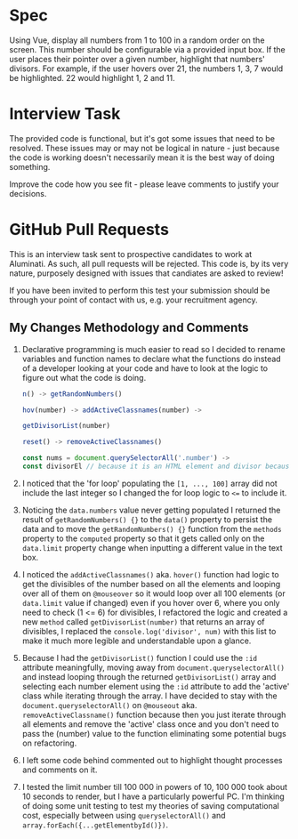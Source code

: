 # Spec

Using Vue, display all numbers from 1 to 100 in a random order on the screen. This number should be configurable via a provided input box.
If the user places their pointer over a given number, highlight that numbers' divisors.
For example, if the user hovers over 21, the numbers 1, 3, 7 would be highlighted. 22 would highlight 1, 2 and 11.

# Interview Task

The provided code is functional, but it's got some issues that need to be resolved. These issues may or may not be logical in nature - just because the code is working doesn't necessarily mean it is the best way of doing something.

Improve the code how you see fit - please leave comments to justify your decisions.

# GitHub Pull Requests

This is an interview task sent to prospective candidates to work at Aluminati. As such, all pull requests will be rejected. This code is, by its very nature, purposely designed with issues that candiates are asked to review!

If you have been invited to perform this test your submission should be through your point of contact with us, e.g. your recruitment agency.

## My Changes Methodology and Comments

1. Declarative programming is much easier to read so I decided to rename variables and function names to declare what the functions do instead of a developer looking at your code and have to look at the logic to figure out what the code is doing.

   ```javascript
   n() -> getRandomNumbers()

   hov(number) -> addActiveClassnames(number) ->

   getDivisorList(number)

   reset() -> removeActiveClassnames()

   const nums = document.querySelectorAll('.number') ->
   const divisorEl // because it is an HTML element and divisor because of refactored code
   ```

2. I noticed that the 'for loop' populating the `[1, ..., 100]` array did not include the last integer so I changed the for loop logic to `<=` to include it.

3. Noticing the `data.numbers` value never getting populated I returned the result of `getRandomNumbers() {}` to the `data()` property to persist the data and to move the `getRandomNumbers() {}` function from the `methods` property to the `computed` property so that it gets called only on the `data.limit` property change when inputting a different value in the text box.

4. I noticed the `addActiveClassnames()` aka. `hover()` function had logic to get the divisibles of the number based on all the elements and looping over all of them on `@mouseover` so it would loop over all 100 elements (or `data.limit` value if changed) even if you hover over 6, where you only need to check (1 <= 6) for divisibles, I refactored the logic and created a new `method` called `getDivisorList(number)` that returns an array of divisibles, I replaced the `console.log('divisor', num)` with this list to make it much more legible and understandable upon a glance.

5. Because I had the `getDivisorList()` function I could use the `:id` attribute meaningfully, moving away from `document.queryselectorAll()` and instead looping through the returned `getDivisorList()` array and selecting each number element using the `:id` attribute to add the 'active' class while iterating through the array.
   I have decided to stay with the `document.queryselectorAll()` on `@mouseout` aka. `removeActiveClassname()` function because then you just iterate through all elements and remove the 'active' class once and you don't need to pass the (number) value to the function eliminating some potential bugs on refactoring.

6. I left some code behind commented out to highlight thought processes and comments on it.

7. I tested the limit number till 100 000 in powers of 10, 100 000 took about 10 seconds to render, but I have a particularly powerful PC. I'm thinking of doing some unit testing to test my theories of saving computational cost, especially between using `queryselectorAll()` and `array.forEach({...getElementbyId()})`.
